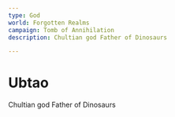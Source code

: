 ```yaml
---
type: God
world: Forgotten Realms
campaign: Tomb of Annihilation
description: Chultian god Father of Dinosaurs

---
```


# Ubtao


Chultian god Father of Dinosaurs